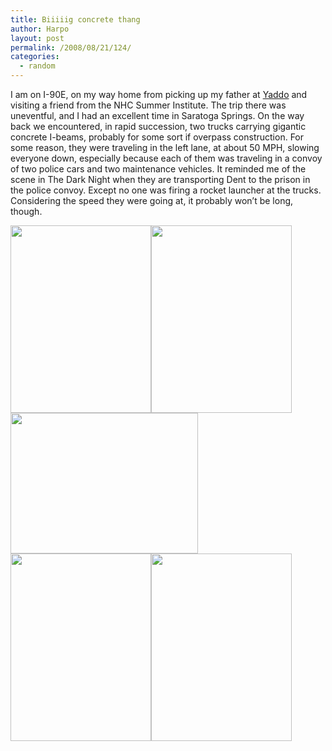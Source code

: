 ```yaml
---
title: Biiiiig concrete thang
author: Harpo
layout: post
permalink: /2008/08/21/124/
categories:
  - random
---
```

I am on I-90E, on my way home from picking up my father at <a href="http://www.yaddo.org" target="_blank">Yaddo</a> and visiting a friend from the NHC Summer Institute. The trip there was uneventful, and I had an excellent time in Saratoga Springs. On the way back we encountered, in rapid succession, two trucks carrying gigantic concrete I-beams, probably for some sort if overpass construction. For some reason, they were traveling in the left lane, at about 50 MPH, slowing everyone down, especially because each of them was traveling in a convoy of two police cars and two maintenance vehicles. It reminded me of the scene in The Dark Night when they are transporting Dent to the prison in the police convoy. Except no one was firing a rocket launcher at the trucks. Considering the speed they were going at, it probably won&#8217;t be long, though.

[<img class="alignnone size-full wp-image-364" src="http://harpojaeger.github.io/media/wp-content/uploads/2008/08/p-640-480-7e1e08f1-0978-418d-ba30-9fba0c464fc5.jpeg" alt="" width="225" height="300" />][1][<img class="alignnone size-full wp-image-364" src="http://harpojaeger.github.io/media/wp-content/uploads/2008/08/p-640-480-2ac7cd9b-8a7a-441e-950c-e5033fecd330.jpeg" alt="" width="225" height="300" />][2][<img class="alignnone size-full wp-image-364" src="http://harpojaeger.github.io/media/wp-content/uploads/2008/08/l-640-480-38baad7b-6cf7-48f9-95f7-0c59b8a670a0.jpeg" alt="" width="300" height="225" />][3][<img class="alignnone size-full wp-image-364" src="http://harpojaeger.github.io/media/wp-content/uploads/2008/08/p-640-480-55635047-8fcc-439f-a862-5a397949d485.jpeg" alt="" width="225" height="300" />][4][<img class="alignnone size-full wp-image-364" src="http://harpojaeger.github.io/media/wp-content/uploads/2008/08/p-640-480-a0121960-544a-4c9b-ad04-fb644cf2e7ce.jpeg" alt="" width="225" height="300" />][5]

 [1]: http://harpojaeger.github.io/media/wp-content/uploads/2008/08/p-640-480-7e1e08f1-0978-418d-ba30-9fba0c464fc5.jpeg
 [2]: http://harpojaeger.github.io/media/wp-content/uploads/2008/08/p-640-480-2ac7cd9b-8a7a-441e-950c-e5033fecd330.jpeg
 [3]: http://harpojaeger.github.io/media/wp-content/uploads/2008/08/l-640-480-38baad7b-6cf7-48f9-95f7-0c59b8a670a0.jpeg
 [4]: http://harpojaeger.github.io/media/wp-content/uploads/2008/08/p-640-480-55635047-8fcc-439f-a862-5a397949d485.jpeg
 [5]: http://harpojaeger.github.io/media/wp-content/uploads/2008/08/p-640-480-a0121960-544a-4c9b-ad04-fb644cf2e7ce.jpeg